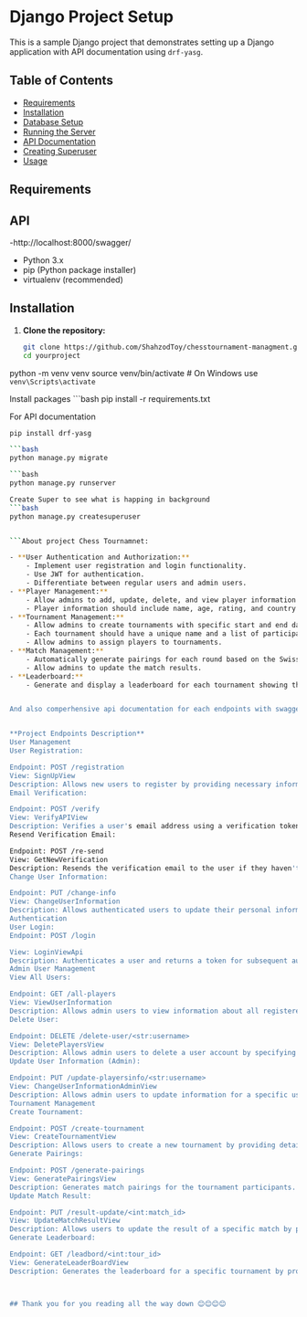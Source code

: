 # Django Project Setup

This is a sample Django project that demonstrates setting up a Django application with API documentation using `drf-yasg`.

## Table of Contents

- [Requirements](#requirements)
- [Installation](#installation)
- [Database Setup](#database-setup)
- [Running the Server](#running-the-server)
- [API Documentation](#api-documentation)
- [Creating Superuser](#creating-superuser)
- [Usage](#usage)


## Requirements

## API
-http://localhost:8000/swagger/

- Python 3.x
- pip (Python package installer)
- virtualenv (recommended)

## Installation

1. **Clone the repository:**

   ```bash
   git clone https://github.com/ShahzodToy/chesstournament-managment.git
   cd yourproject

python -m venv venv
source venv/bin/activate  # On Windows use `venv\Scripts\activate`

Install packages
    ```bash
    pip install -r requirements.txt

For API documentation 
```bash
pip install drf-yasg

```bash
python manage.py migrate

```bash
python manage.py runserver

Create Super to see what is happing in background
```bash
python manage.py createsuperuser


```About project Chess Tournamnet:

- **User Authentication and Authorization:**
    - Implement user registration and login functionality.
    - Use JWT for authentication.
    - Differentiate between regular users and admin users.
- **Player Management:**
    - Allow admins to add, update, delete, and view player information.
    - Player information should include name, age, rating, and country.
- **Tournament Management:**
    - Allow admins to create tournaments with specific start and end dates.
    - Each tournament should have a unique name and a list of participants.
    - Allow admins to assign players to tournaments.
- **Match Management:**
    - Automatically generate pairings for each round based on the Swiss-system tournament rules.
    - Allow admins to update the match results.
- **Leaderboard:**
    - Generate and display a leaderboard for each tournament showing the players' ranks, points, and other relevant statistics.


And also comperhensive api documentation for each endpoints with swagger and redoc tools:


**Project Endpoints Description**
User Management
User Registration:

Endpoint: POST /registration
View: SignUpView
Description: Allows new users to register by providing necessary information such as username, email, and password.
Email Verification:

Endpoint: POST /verify
View: VerifyAPIView
Description: Verifies a user's email address using a verification token sent to their email.
Resend Verification Email:

Endpoint: POST /re-send
View: GetNewVerification
Description: Resends the verification email to the user if they haven't received or lost the initial one.
Change User Information:

Endpoint: PUT /change-info
View: ChangeUserInformation
Description: Allows authenticated users to update their personal information such as name, email, or password.
Authentication
User Login:
Endpoint: POST /login

View: LoginViewApi
Description: Authenticates a user and returns a token for subsequent authenticated requests.
Admin User Management
View All Users:

Endpoint: GET /all-players
View: ViewUserInformation
Description: Allows admin users to view information about all registered users.
Delete User:

Endpoint: DELETE /delete-user/<str:username>
View: DeletePlayersView
Description: Allows admin users to delete a user account by specifying the username.
Update User Information (Admin):

Endpoint: PUT /update-playersinfo/<str:username>
View: ChangeUserInformationAdminView
Description: Allows admin users to update information for a specific user by username.
Tournament Management
Create Tournament:

Endpoint: POST /create-tournament
View: CreateTournamentView
Description: Allows users to create a new tournament by providing details such as name, date, and participants.
Generate Pairings:

Endpoint: POST /generate-pairings
View: GeneratePairingsView
Description: Generates match pairings for the tournament participants.
Update Match Result:

Endpoint: PUT /result-update/<int:match_id>
View: UpdateMatchResultView
Description: Allows users to update the result of a specific match by providing the match ID and result details.
Generate Leaderboard:

Endpoint: GET /leadbord/<int:tour_id>
View: GenerateLeaderBoardView
Description: Generates the leaderboard for a specific tournament by providing the tournament ID



## Thank you for you reading all the way down 😊😊😊😊